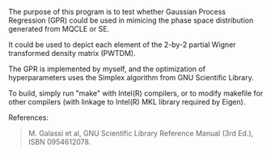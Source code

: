 The purpose of this program is to test whether Gaussian Process Regression (GPR) could be used in mimicing the phase space distribution generated from MQCLE or SE.

It could be used to depict each element of the 2-by-2 partial Wigner transformed density matrix (PWTDM).

The GPR is implemented by myself, and the optimization of hyperparameters uses the Simplex algorithm from GNU Scientific Library.

To build, simply run "make" with Intel(R) compilers, or to modify makefile for other compilers (with linkage to Intel(R) MKL library required by Eigen).

References:
> M. Galassi et al, GNU Scientific Library Reference Manual (3rd Ed.), ISBN 0954612078.